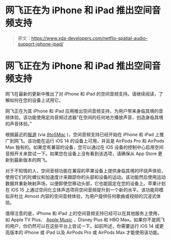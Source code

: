 # 网飞正在为 iPhone 和 iPad 推出空间音频支持

> 原文：<https://www.xda-developers.com/netflix-spatial-audio-support-iphone-ipad/>

# 网飞正在为 iPhone 和 iPad 推出空间音频支持

网飞在最新的更新中推出了对 iPhone 和 iPad 的空间音频支持。请继续阅读，了解如何在您的设备上试用它。

网飞正在为其 iPhone 和 iPad 应用推出空间音频支持，为用户带来身临其境的音频体验。该功能使用定向音频过滤器“在空间的任何地方播放声音，创造身临其境的声音体验。”

根据最近的[报道](https://www.igen.fr/services/2021/08/netflix-se-convertit-finalement-laudio-spatial-124599) (via [*9to5Mac*](https://9to5mac.com/2021/08/18/netflix-spatial-audio-support-roll-out/) )，空间音频支持已经开始在 iPhone 和 iPad 上推广到网飞。该功能在运行 iOS 14 的设备上可用，并且是 AirPods Pro 和 AirPods Max 独有的。如果您有兼容的设备，您可以通过在 iOS 设备的控制中心启用空间音频开关来尝试一下。如果您在设备上没有看到该选项，请确保从 App Store 更新到最新版本的网飞。

对于不知情的人，空间音频功能在兼容的苹果设备上提供身临其境的环绕声体验，使用它们的陀螺仪和加速度计来跟踪你的头部和设备的运动。该功能然后使用运动数据并重新映射声场，以便即使您移动头部，它也能固定在您的设备上。苹果计划在 iOS 15 上通过空间化立体声选项将空间音频提升到一个新的水平。该功能将模拟非杜比 Atmost 内容的空间音频体验，为用户提供任何歌曲或视频的沉浸式体验。

值得注意的是，iPhone 和 iPad 上的空间音频支持已经可以在其他服务上使用，如 Apple TV Plus、 [Apple Music](https://www.xda-developers.com/apple-will-offer-lossless-audio-in-apple-music-without-a-price-hike/) 、Disney Plus 和 HBO Max。如果你不是网飞的用户，你仍然可以在这些平台上尝试一下。如前所述，你需要运行 iOS 14 或更高版本的 iPhone 或 iPad 以及 AirPods Pro 或 AirPods Max 才能使用该功能。